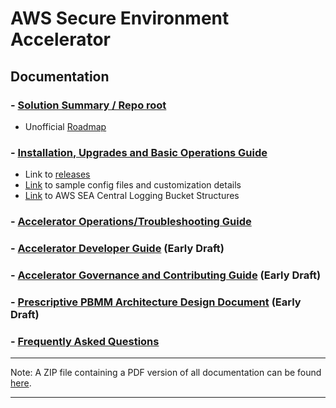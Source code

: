 # AWS Secure Environment Accelerator

## **Documentation**

### - [Solution Summary / Repo root](../README.md)

- Unofficial [Roadmap](./roadmap.md)

### - [Installation, Upgrades and Basic Operations Guide](./installation/installation.md)

- Link to [releases](https://github.com/aws-samples/aws-secure-environment-accelerator/releases)
- [Link](./installation/customization-index.md) to sample config files and customization details
- [Link](./architectures/pbmm/log-file-locations.md) to AWS SEA Central Logging Bucket Structures

### - [Accelerator Operations/Troubleshooting Guide](./operations/operations-troubleshooting-guide.md)

### - [Accelerator Developer Guide](./developer/developer-guide.md) (Early Draft)

### - [Accelerator Governance and Contributing Guide](../CONTRIBUTING.md) (Early Draft)

### - [Prescriptive PBMM Architecture Design Document](./architectures/pbmm/architecture.md) (Early Draft)

### - [Frequently Asked Questions](./faq/faq.md)

---

Note: A ZIP file containing a PDF version of all documentation can be found [here](https://github.com/aws-samples/aws-secure-environment-accelerator/actions?query=workflow%3A%22Generate+Documentation%22).

---
